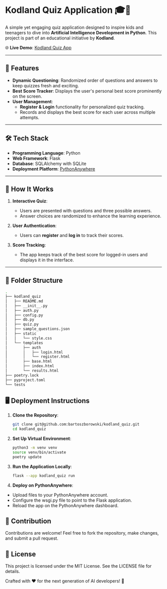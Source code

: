 # Kodland Quiz Application 🎓🤖  

A simple yet engaging quiz application designed to inspire kids and teenagers to dive into **Artificial Intelligence Development in Python**. This project is part of an educational initiative by **Kodland**.

🌐 **Live Demo**: [Kodland Quiz App](https://bbeaver.pythonanywhere.com/)

---

## 🚀 Features
- **Dynamic Questioning**: Randomized order of questions and answers to keep quizzes fresh and exciting.
- **Best Score Tracker**: Displays the user's personal best score prominently on the screen.
- **User Management**:
  - **Register & Login** functionality for personalized quiz tracking.
  - Records and displays the best score for each user across multiple attempts.

---

## 🛠️ Tech Stack
- **Programming Language**: Python  
- **Web Framework**: Flask  
- **Database**: SQLAlchemy with SQLite  
- **Deployment Platform**: [PythonAnywhere](https://pythonanywhere.com/)

---

## 📖 How It Works
1. **Interactive Quiz**:
   - Users are presented with questions and three possible answers.
   - Answer choices are randomized to enhance the learning experience.

2. **User Authentication**:
   - Users can **register** and **log in** to track their scores.

3. **Score Tracking**:
   - The app keeps track of the best score for logged-in users and displays it in the interface.

---

## 📂 Folder Structure
```bash
.
├── kodland_quiz
│   ├── README.md
│   ├── __init__.py
│   ├── auth.py
│   ├── config.py
│   ├── db.py
│   ├── quiz.py
│   ├── sample_questions.json
│   ├── static
│   │   └── style.css
│   └── templates
│       ├── auth
│       │   ├── login.html
│       │   └── register.html
│       ├── base.html
│       ├── index.html
│       └── results.html
├── poetry.lock
├── pyproject.toml
└── tests
```


## 🖥️ Deployment Instructions
1. **Clone the Repository**:
   ```bash
   git clone git@github.com:bartoszborowski/kodland_quiz.git
   cd kodland_quiz
   ```
2. **Set Up Virtual Environment**:
    ```bash
    python3 -m venv venv
    source venv/bin/activate
    poetry update
    ```
3. **Run the Application Locally**:
    ```bash
    flask --app kodland_quiz run
    ```

4. **Deploy on PythonAnywhere**:
- Upload files to your PythonAnywhere account.
- Configure the wsgi.py file to point to the Flask application.
- Reload the app on the PythonAnywhere dashboard.

## 🤝 Contribution

Contributions are welcome! Feel free to fork the repository, make changes, and submit a pull request.

## 📝 License

This project is licensed under the MIT License. See the LICENSE file for details.

Crafted with ❤️ for the next generation of AI developers! 🎉
